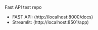 Fast API test repo

- FAST API: (http://localhost:8000/docs)
- Streamlit: (http://localhost:8501/app)